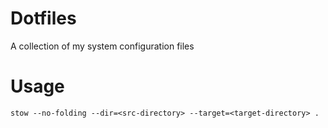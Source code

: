 # Dotfiles
A collection of my system configuration files

# Usage
```
stow --no-folding --dir=<src-directory> --target=<target-directory> .
```
